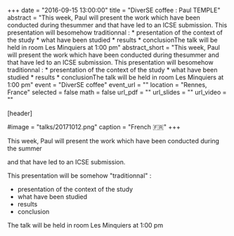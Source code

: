 +++
date = "2016-09-15 13:00:00"
title = "DiverSE coffee : Paul TEMPLE"
abstract = "This week, Paul will present the work which have been conducted during thesummer and that have led to an ICSE submission. This presentation will besomehow traditionnal : * presentation of the context of the study * what have been studied * results * conclusionThe talk will be held in room Les Minquiers at 1:00 pm"
abstract_short = "This week, Paul will present the work which have been conducted during thesummer and that have led to an ICSE submission. This presentation will besomehow traditionnal : * presentation of the context of the study * what have been studied * results * conclusionThe talk will be held in room Les Minquiers at 1:00 pm"
event = "DiverSE coffee"
event_url = ""
location = "Rennes, France"
selected = false
math = false
url_pdf = ""
url_slides = ""
url_video = ""


[header]

#image = "talks/20171012.png"
caption = "French :fr:"
+++


This week, Paul will present the work which have been conducted during the summer

and that have led to an ICSE submission.

This presentation will be somehow "traditionnal" :
<ul>
 	<li>presentation of the context of the study</li>
 	<li>what have been studied</li>
 	<li>results</li>
 	<li>conclusion</li>
</ul>
The talk will be held in room Les Minquiers at 1:00 pm
